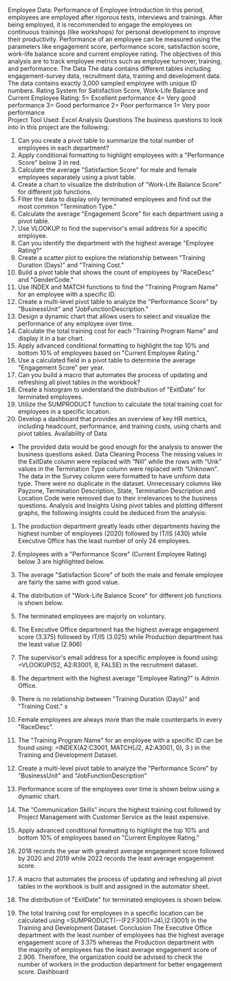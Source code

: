 Employee Data: Performance of Employee
Introduction
In this period, employees are employed after rigorous tests, interviews and trainings. After being employed, it is recommended to engage the employees on continuous trainings (like workshops) for personal development to improve their productivity. Performance of an employee can be measured using the parameters like engagement score, performance score, satisfaction score, work-life balance score and current employee rating. The objectives of this analysis are to track employee metrics such as employee turnover, training, and performance.
The Data
The data contains different tables including engagement-survey data, recruitment data, training and development data. The data contains exactly 3,000 sampled employee with unique ID numbers.
Rating System for Satisfaction Score, Work-Life Balance and Current Employee Rating:
5= Excellent performance
4= Very good performance
3= Good performance
2= Poor performance
1= Very poor performance 	
Project Tool Used: Excel
Analysis Questions 
The business questions to look into in this project are the following:
1. Can you create a pivot table to summarize the total number of employees in each department?
2. Apply conditional formatting to highlight employees with a "Performance Score" below 3 in red.
3. Calculate the average "Satisfaction Score" for male and female employees separately using a pivot table.
4. Create a chart to visualize the distribution of "Work-Life Balance Score" for different job functions.
5. Filter the data to display only terminated employees and find out the most common "Termination Type."
6. Calculate the average "Engagement Score" for each department using a pivot table.
7. Use VLOOKUP to find the supervisor's email address for a specific employee.
8. Can you identify the department with the highest average "Employee Rating?"
9. Create a scatter plot to explore the relationship between "Training Duration (Days)" and "Training Cost."
10. Build a pivot table that shows the count of employees by "RaceDesc" and "GenderCode."
11. Use INDEX and MATCH functions to find the "Training Program Name" for an employee with a specific ID.
12. Create a multi-level pivot table to analyze the "Performance Score" by "BusinessUnit" and "JobFunctionDescription."
13. Design a dynamic chart that allows users to select and visualize the performance of any employee over time.
14. Calculate the total training cost for each "Training Program Name" and display it in a bar chart.
15. Apply advanced conditional formatting to highlight the top 10% and bottom 10% of employees based on "Current Employee Rating."
16. Use a calculated field in a pivot table to determine the average "Engagement Score" per year.
17. Can you build a macro that automates the process of updating and refreshing all pivot tables in the workbook?
18. Create a histogram to understand the distribution of "ExitDate" for terminated employees.
19. Utilize the SUMPRODUCT function to calculate the total training cost for employees in a
specific location.
20. Develop a dashboard that provides an overview of key HR metrics, including headcount, performance, and training costs, using charts and pivot tables.
Availability of Data
- The provided data would be good enough for the analysis to answer the business questions asked.
Data Cleaning Process
The missing values in the ExitDate column were replaced with “Nill” while the rows with “Unk” values in the Termination Type column were replaced with “Unknown”. The data in the Survey column were formatted to have uniform data type. There were no duplicate in the dataset.
Unnecessary columns like Payzone, Termination Description, State, Termination Description and Location Code were removed due to their irrelevances to the business questions. 
Analysis and Insights
Using pivot tables and plotting different graphs, the following insights could be deduced from the analysis:  
1. The production department greatly leads other departments having the highest number of employees (2020) followed by IT/IS (430) while Executive Office has the least number of only 24 employees.
 
2. Employees with a "Performance Score" (Current Employee Rating) below 3 are highlighted below.
 
3. The average "Satisfaction Score" of both the male and female employee are fairly the same with good value.
 
4. The distribution of "Work-Life Balance Score" for different job functions is shown below.
 
5. The terminated employees are majorly on voluntary.
6. The Executive Office department has the highest average engagement score (3.375) followed by IT/IS (3.025) while Production department has the least value (2.906)
 
7. The supervisor's email address for a specific employee is found using: =VLOOKUP(S2, A2:R3001, 8, FALSE) in the recruitment dataset.
8. The department with the highest average "Employee Rating?" is Admin Office.
 
9. There is no relationship between "Training Duration (Days)" and "Training Cost."
 s
10. Female employees are always more than the male counterparts in every "RaceDesc".
 
11. The "Training Program Name" for an employee with a specific ID can be found using: =INDEX(A2:C3001, MATCH(J2, A2:A3001, 0), 3 ) in the Training and Development Dataset.
12. Create a multi-level pivot table to analyze the "Performance Score" by "BusinessUnit" and "JobFunctionDescription"
   
 
13. Performance score of the employees over time is shown below using a dynamic chart.
 
14. The “Communication Skills” incurs the highest training cost followed by Project Management with Customer Service as the least expensive.
 
15. Apply advanced conditional formatting to highlight the top 10% and bottom 10% of employees based on "Current Employee Rating."
   
16. 2018 records the year with greatest average engagement score followed by 2020 and 2019 while 2022 records the least average engagement score.
 
17. A macro that automates the process of updating and refreshing all pivot tables in the workbook is built and assigned in the automator sheet.
18. The distribution of "ExitDate" for terminated employees is shown below.
 
19. The total training cost for employees in a specific location can be calculated using =SUMPRODUCT(--(F2:F3001=J4),I2:I3001) in the Training and Development Dataset.
Conclusion
The Executive Office department with the least number of employees has the highest average engagement score of 3.375 whereas the Production department with the majority of employees has the least average engagement score of 2.906. Therefore, the organization could be advised to check the number of workers in the production department for better engagement score.
Dashboard
 

